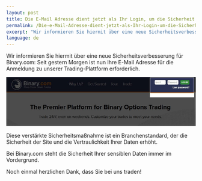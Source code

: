 ```yaml
---
layout: post
title: Die E-Mail Adresse dient jetzt als Ihr Login, um die Sicherheit zu erhöhen
permalink: /Die-e-Mail-Adresse-dient-jetzt-als-Ihr-Login-um-die-Sicherheit-zu-erhohen/
excerpt: "Wir informieren Sie hiermit über eine neue Sicherheitsverbesserung für Binary.com: Seit gestern Morgen ist nun Ihre E-Mail Adresse für die Anmeldung..."
language: de 
---
```



Wir informieren Sie hiermit über eine neue Sicherheitsverbesserung für Binary.com: Seit gestern Morgen ist nun Ihre E-Mail Adresse für die Anmeldung zu unserer Trading-Plattform erforderlich.

![](/images/loginid-email-new.jpg)

Diese verstärkte Sicherheitsmaßnahme ist ein Branchenstandard, der die Sicherheit der Site und die Vertraulichkeit Ihrer Daten erhöht.

Bei Binary.com steht die Sicherheit Ihrer sensiblen Daten immer im Vordergrund.

Noch einmal herzlichen Dank, dass Sie bei uns traden!
